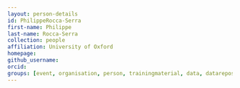 ```yaml
---
layout: person-details
id: PhilippeRocca-Serra
first-name: Philippe
last-name: Rocca-Serra
collection: people
affiliation: University of Oxford
homepage:
github_username:
orcid:
groups: [event, organisation, person, trainingmaterial, data, datarepositories, standard, tool, community, biologicalentity, phenotypes, samples]
---
```

